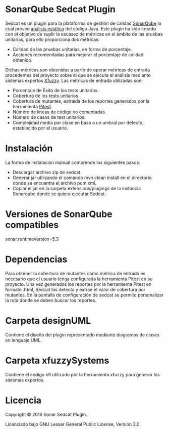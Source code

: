 # SonarQube Sedcat Plugin #

Sedcat es un plugin para la plataforma de gestión de calidad [SonarQube](http://www.sonarqube.org/) la cual provee [análisis estático](https://en.wikipedia.org/wiki/Static_program_analysis) del código Java. Este plugin ha sido creado con el objetivo de suplir 
la escasez de métricas en el ámbito de las pruebas unitarias, para ello proporciona dos métricas: 

* Calidad de las pruebas unitarias, en forma de porcentaje.
* Acciones recomendadas para mejorar el porcentaje de calidad obtenido. 

Dichas métricas son obtenidas a partir de operar métricas de entrada procedentes del proyecto sobre el que se ejecuta el análisis mediante sistemas expertos [Xfuzzy](http://www2.imse-cnm.csic.es/Xfuzzy/). Las métricas de entrada utilizadas son:

* Porcentaje de Éxito de los tests unitarios.
* Cobertura de los tests unitarios.
* Cobertura de mutantes, extraída de los reportes generados por la herramienta [Pitest](http://pitest.org/).
* Número de líneas de código no comentadas.
* Número de casos de test unitarios.
* Complejidad media por clase en base a un umbral por defecto, establecido por el usuario. 

# Instalación

La forma de instalación manual comprende los siguientes pasos:

* Descargar archivo zip de sedcat.
* Generar jar utilizando el comando mvn clean install en el directorio donde se encuentra el archivo pom.xml.
* Copiar el jar en la carpeta extensions/plugings de la instancia Sonarqube donde se quiera ejecutar Sedcat. 


# Versiones de SonarQube compatibles

sonar.runtimeVersion=5.3

# Dependencias

Para obtener la cobertura de mutantes como métrica de entrada es necesario que el usuario tenga configurada la herramienta
Pitest en su proyecto. Una vez generados los reportes por la herramienta Pitest en formato .html, Sedcat los detecta y extrae el valor de cobertura por mutantes. En la pantalla de configuración de sedcat se permite personalizar la ruta donde se deben buscar los reportes.

# Carpeta designUML

Contiene el diseño del plugin representado mediante diagramas de clases en lenguaje UML.

# Carpeta xfuzzySystems

Contiene el código xfl utilizado por la herramienta xfuzzy para generar los sistemas expertos.

# Licencia

Copyright © 2016 Sonar Sedcat Plugin.

Licenciado bajo GNU Lesser General Public License, Versión 3.0
